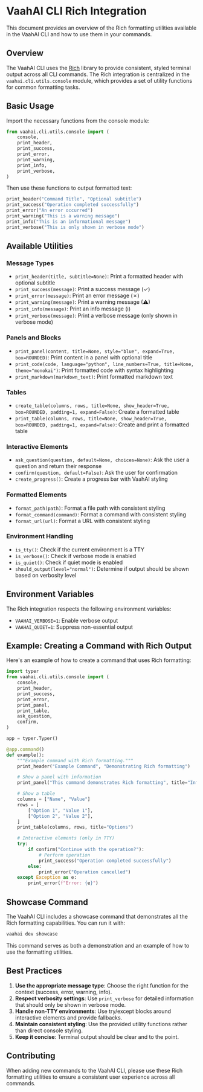 # VaahAI CLI Rich Integration

This document provides an overview of the Rich formatting utilities available in the VaahAI CLI and how to use them in your commands.

## Overview

The VaahAI CLI uses the [Rich](https://github.com/Textualize/rich) library to provide consistent, styled terminal output across all CLI commands. The Rich integration is centralized in the `vaahai.cli.utils.console` module, which provides a set of utility functions for common formatting tasks.

## Basic Usage

Import the necessary functions from the console module:

```python
from vaahai.cli.utils.console import (
    console,
    print_header,
    print_success,
    print_error,
    print_warning,
    print_info,
    print_verbose,
)
```

Then use these functions to output formatted text:

```python
print_header("Command Title", "Optional subtitle")
print_success("Operation completed successfully")
print_error("An error occurred")
print_warning("This is a warning message")
print_info("This is an informational message")
print_verbose("This is only shown in verbose mode")
```

## Available Utilities

### Message Types

- `print_header(title, subtitle=None)`: Print a formatted header with optional subtitle
- `print_success(message)`: Print a success message (✓)
- `print_error(message)`: Print an error message (✗)
- `print_warning(message)`: Print a warning message (⚠)
- `print_info(message)`: Print an info message (ℹ)
- `print_verbose(message)`: Print a verbose message (only shown in verbose mode)

### Panels and Blocks

- `print_panel(content, title=None, style="blue", expand=True, box=ROUNDED)`: Print content in a panel with optional title
- `print_code(code, language="python", line_numbers=True, title=None, theme="monokai")`: Print formatted code with syntax highlighting
- `print_markdown(markdown_text)`: Print formatted markdown text

### Tables

- `create_table(columns, rows, title=None, show_header=True, box=ROUNDED, padding=1, expand=False)`: Create a formatted table
- `print_table(columns, rows, title=None, show_header=True, box=ROUNDED, padding=1, expand=False)`: Create and print a formatted table

### Interactive Elements

- `ask_question(question, default=None, choices=None)`: Ask the user a question and return their response
- `confirm(question, default=False)`: Ask the user for confirmation
- `create_progress()`: Create a progress bar with VaahAI styling

### Formatted Elements

- `format_path(path)`: Format a file path with consistent styling
- `format_command(command)`: Format a command with consistent styling
- `format_url(url)`: Format a URL with consistent styling

### Environment Handling

- `is_tty()`: Check if the current environment is a TTY
- `is_verbose()`: Check if verbose mode is enabled
- `is_quiet()`: Check if quiet mode is enabled
- `should_output(level="normal")`: Determine if output should be shown based on verbosity level

## Environment Variables

The Rich integration respects the following environment variables:

- `VAAHAI_VERBOSE=1`: Enable verbose output
- `VAAHAI_QUIET=1`: Suppress non-essential output

## Example: Creating a Command with Rich Output

Here's an example of how to create a command that uses Rich formatting:

```python
import typer
from vaahai.cli.utils.console import (
    console,
    print_header,
    print_success,
    print_error,
    print_panel,
    print_table,
    ask_question,
    confirm,
)

app = typer.Typer()

@app.command()
def example():
    """Example command with Rich formatting."""
    print_header("Example Command", "Demonstrating Rich formatting")

    # Show a panel with information
    print_panel("This command demonstrates Rich formatting", title="Info")

    # Show a table
    columns = ["Name", "Value"]
    rows = [
        ["Option 1", "Value 1"],
        ["Option 2", "Value 2"],
    ]
    print_table(columns, rows, title="Options")

    # Interactive elements (only in TTY)
    try:
        if confirm("Continue with the operation?"):
            # Perform operation
            print_success("Operation completed successfully")
        else:
            print_error("Operation cancelled")
    except Exception as e:
        print_error(f"Error: {e}")
```

## Showcase Command

The VaahAI CLI includes a showcase command that demonstrates all the Rich formatting capabilities. You can run it with:

```bash
vaahai dev showcase
```

This command serves as both a demonstration and an example of how to use the formatting utilities.

## Best Practices

1. **Use the appropriate message type**: Choose the right function for the context (success, error, warning, info).
2. **Respect verbosity settings**: Use `print_verbose` for detailed information that should only be shown in verbose mode.
3. **Handle non-TTY environments**: Use try/except blocks around interactive elements and provide fallbacks.
4. **Maintain consistent styling**: Use the provided utility functions rather than direct console styling.
5. **Keep it concise**: Terminal output should be clear and to the point.

## Contributing

When adding new commands to the VaahAI CLI, please use these Rich formatting utilities to ensure a consistent user experience across all commands.
